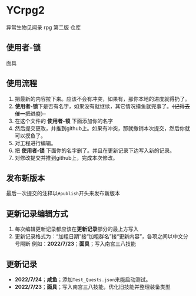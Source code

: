 # YCrpg2
异常生物见闻录 rpg 第二版 仓库

## 使用者-锁
面具
## 使用流程
    
1. 把最新的内容拉下来。应该不会有冲突，如果有，那你本地的进度就得扔了。
1. <b>使用者-锁</b>下是否有名字，如果没有就继续，其它情况摸鱼就完事了。<del>（记得去催一把进度）</del>
1. 在这个文件的 <b>使用者-锁</b> 下面添加你的名字
1. 然后提交更改，并推到github上。如果有冲突，那就撤销本次提交，然后你就可以摸鱼了。
1. 对工程进行编辑。
1. 把 <b>使用者-锁</b> 下面你的名字删了。并且在更新记录下边写入新的记录。
1. 对修改提交并推到github上，完成本次修改。

## 发布新版本
最后一次提交的注释以`#publish`开头来发布新版本

## 更新记录编辑方式
1. 每次编辑更新记录都应该在<b>更新记录</b>部分的最上方写入
1. 更新记录格式为：“加粗日期”接“加粗群名”接“更新内容”，各项之间以中文分号隔断
例如：<b>2022/7/23</b>；<b>面具</b>；写入南宫三八技能


## 更新记录
- **2022/7/24**；**咸鱼**；添加`Test_Quests.json`来能启动测试。
- <b>2022/7/23</b>；<b>面具</b>；写入南宫三八技能，优化旧技能并整理装备类型